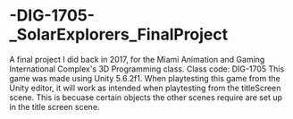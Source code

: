 # -DIG-1705-_SolarExplorers_FinalProject
A final project I did back in 2017, for the Miami Animation and Gaming International Complex's 3D Programming class. Class code: DIG-1705 This game was made using Unity 5.6.2f1.
When playtesting this game from the Unity editor, it will work as intended when playtesting from the titleScreen scene. This is becuase certain objects the other scenes require are set up in the title screen scene.
